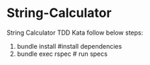 # String-Calculator
String Calculator TDD Kata
follow below steps:
1. bundle install  #install dependencies
2. bundle exec rspec # run specs
